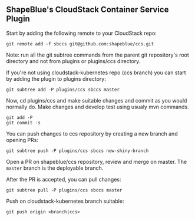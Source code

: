## ShapeBlue's CloudStack Container Service Plugin

Start by adding the following remote to your CloudStack repo:

    git remote add -f sbccs git@github.com:shapeblue/ccs.git

Note: run all the git subtree commands from the parent git repository's root
directory and not from plugins or plugins/ccs directory.

If you're not using cloudstack-kubernetes repo (ccs branch) you can start by adding
the plugin to plugins directory:

    git subtree add -P plugins/ccs sbccs master

Now, cd plugins/ccs and make suitable changes and commit as you would normally do.
Make changes and develop test using usualy mvn commands.

    git add -P
    git commit -s

You can push changes to ccs repository by creating a new branch and opening PRs:

    git subtree push -P plugins/ccs sbccs new-shiny-branch

Open a PR on shapeblue/ccs repository, review and merge on master. The `master`
branch is the deployable branch.

After the PR is accepted, you can pull changes:

    git subtree pull -P plugins/ccs sbccs master

Push on cloudstack-kubernetes branch suitable:

    git push origin <branch|ccs>
